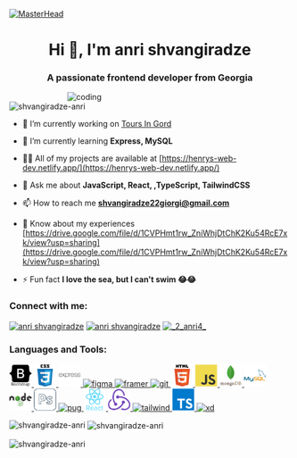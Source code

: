 [![MasterHead](https://citybreakscle.com/wp-content/uploads/2022/08/6-Proven-Ways-to-Become-a-Better-Programmer-and-Software-Developer.png)](https://henrys-web-dev.netlify.app/)
<h1 align="center">Hi 👋, I'm anri shvangiradze</h1>
<h3 align="center">A passionate frontend developer from Georgia</h3>

<img align="right" width="400" src="https://user-images.githubusercontent.com/69011963/137184767-79a13ec7-1bb3-4341-a6da-3a149c9c159a.gif" alt="coding">

<p align="left"> <img src="https://komarev.com/ghpvc/?username=shvangiradze-anri&label=Profile%20views&color=0e75b6&style=flat" alt="shvangiradze-anri" /> </p>

- 🔭 I’m currently working on [Tours In Gord](https://toursingord.netlify.app/)

- 🌱 I’m currently learning **Express, MySQL**

- 👨‍💻 All of my projects are available at [https://henrys-web-dev.netlify.app/](https://henrys-web-dev.netlify.app/)

- 💬 Ask me about **JavaScript, React, ,TypeScript, TailwindCSS**

- 📫 How to reach me **shvangiradze22giorgi@gmail.com**

- 📄 Know about my experiences [https://drive.google.com/file/d/1CVPHmt1rw_ZniWhjDtChK2Ku54RcE7xk/view?usp=sharing](https://drive.google.com/file/d/1CVPHmt1rw_ZniWhjDtChK2Ku54RcE7xk/view?usp=sharing)

- ⚡ Fun fact **I love the sea, but I can't swim 😂😂**

<h3 align="left">Connect with me:</h3>
<p align="left">
<a href="https://www.linkedin.com/in/anri-shvangiradze" target="blank"><img align="center" src="https://raw.githubusercontent.com/rahuldkjain/github-profile-readme-generator/master/src/images/icons/Social/linked-in-alt.svg" alt="anri shvangiradze" height="30" width="40" /></a>
<a href="https://www.facebook.com/profile.php?id=61555867877832" target="blank"><img align="center" src="https://raw.githubusercontent.com/rahuldkjain/github-profile-readme-generator/master/src/images/icons/Social/facebook.svg" alt="anri shvangiradze" height="30" width="40" /></a>
<a href="https://www.instagram.com/anri_shvangiradze/" target="blank"><img align="center" src="https://raw.githubusercontent.com/rahuldkjain/github-profile-readme-generator/master/src/images/icons/Social/instagram.svg" alt="_2_anri4_" height="30" width="40" /></a>
</p>

<h3 align="left">Languages and Tools:</h3>
<p align="left"> <a href="https://getbootstrap.com" target="_blank" rel="noreferrer"> <img src="https://raw.githubusercontent.com/devicons/devicon/master/icons/bootstrap/bootstrap-plain-wordmark.svg" alt="bootstrap" width="40" height="40"/> </a> <a href="https://www.w3schools.com/css/" target="_blank" rel="noreferrer"> <img src="https://raw.githubusercontent.com/devicons/devicon/master/icons/css3/css3-original-wordmark.svg" alt="css3" width="40" height="40"/> </a> <a href="https://expressjs.com" target="_blank" rel="noreferrer"> <img src="https://raw.githubusercontent.com/devicons/devicon/master/icons/express/express-original-wordmark.svg" alt="express" width="40" height="40"/> </a> <a href="https://www.figma.com/" target="_blank" rel="noreferrer"> <img src="https://www.vectorlogo.zone/logos/figma/figma-icon.svg" alt="figma" width="40" height="40"/> </a> <a href="https://www.framer.com/" target="_blank" rel="noreferrer"> <img src="https://www.vectorlogo.zone/logos/framer/framer-icon.svg" alt="framer" width="40" height="40"/> </a> <a href="https://git-scm.com/" target="_blank" rel="noreferrer"> <img src="https://www.vectorlogo.zone/logos/git-scm/git-scm-icon.svg" alt="git" width="40" height="40"/> </a> <a href="https://www.w3.org/html/" target="_blank" rel="noreferrer"> <img src="https://raw.githubusercontent.com/devicons/devicon/master/icons/html5/html5-original-wordmark.svg" alt="html5" width="40" height="40"/> </a> <a href="https://developer.mozilla.org/en-US/docs/Web/JavaScript" target="_blank" rel="noreferrer"> <img src="https://raw.githubusercontent.com/devicons/devicon/master/icons/javascript/javascript-original.svg" alt="javascript" width="40" height="40"/> </a> <a href="https://www.mongodb.com/" target="_blank" rel="noreferrer"> <img src="https://raw.githubusercontent.com/devicons/devicon/master/icons/mongodb/mongodb-original-wordmark.svg" alt="mongodb" width="40" height="40"/> </a> <a href="https://www.mysql.com/" target="_blank" rel="noreferrer"> <img src="https://raw.githubusercontent.com/devicons/devicon/master/icons/mysql/mysql-original-wordmark.svg" alt="mysql" width="40" height="40"/> </a> <a href="https://nodejs.org" target="_blank" rel="noreferrer"> <img src="https://raw.githubusercontent.com/devicons/devicon/master/icons/nodejs/nodejs-original-wordmark.svg" alt="nodejs" width="40" height="40"/> </a> <a href="https://www.photoshop.com/en" target="_blank" rel="noreferrer"> <img src="https://raw.githubusercontent.com/devicons/devicon/master/icons/photoshop/photoshop-line.svg" alt="photoshop" width="40" height="40"/> </a> <a href="https://pugjs.org" target="_blank" rel="noreferrer"> <img src="https://cdn.worldvectorlogo.com/logos/pug.svg" alt="pug" width="40" height="40"/> </a> <a href="https://reactjs.org/" target="_blank" rel="noreferrer"> <img src="https://raw.githubusercontent.com/devicons/devicon/master/icons/react/react-original-wordmark.svg" alt="react" width="40" height="40"/> </a> <a href="https://redux.js.org" target="_blank" rel="noreferrer"> <img src="https://raw.githubusercontent.com/devicons/devicon/master/icons/redux/redux-original.svg" alt="redux" width="40" height="40"/> </a> <a href="https://tailwindcss.com/" target="_blank" rel="noreferrer"> <img src="https://www.vectorlogo.zone/logos/tailwindcss/tailwindcss-icon.svg" alt="tailwind" width="40" height="40"/> </a> <a href="https://www.typescriptlang.org/" target="_blank" rel="noreferrer"> <img src="https://raw.githubusercontent.com/devicons/devicon/master/icons/typescript/typescript-original.svg" alt="typescript" width="40" height="40"/> </a> <a href="https://www.adobe.com/products/xd.html" target="_blank" rel="noreferrer"> <img src="https://cdn.worldvectorlogo.com/logos/adobe-xd.svg" alt="xd" width="40" height="40"/> </a> </p>

<p><img align="left" src="https://github-readme-stats.vercel.app/api/top-langs?username=shvangiradze-anri&show_icons=true&locale=en&layout=compact" alt="shvangiradze-anri" /></p>

<p>&nbsp;<img align="center" src="https://github-readme-stats.vercel.app/api?username=shvangiradze-anri&show_icons=true&locale=en" alt="shvangiradze-anri" /></p>

<p><img align="center" src="https://github-readme-streak-stats.herokuapp.com/?user=shvangiradze-anri&" alt="shvangiradze-anri" /></p>
